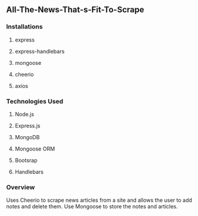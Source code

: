 ## All-The-News-That-s-Fit-To-Scrape 

### Installations

   1. express
   
   2. express-handlebars

   3. mongoose

   4. cheerio

   5. axios


### Technologies Used

  1. Node.js
  
  2. Express.js
  
  3. MongoDB
  
  4. Mongoose ORM
  
  5. Bootsrap
  
  6. Handlebars
  
  
### Overview
 

Uses Cheerio to scrape news articles from a site and allows the user to add notes and delete them. Use Mongoose to store the  notes and articles.


 
